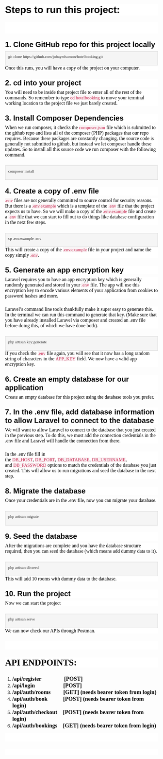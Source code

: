 <p style='margin:0cm;font-size:16px;font-family:"Calibri",sans-serif;margin-top:16.95pt;margin-right:0cm;margin-bottom:6.0pt;margin-left:0cm;background:white;'><strong><span style='font-size:32px;font-family:"Arial",sans-serif;color:black;'>Steps to run this project:</span></strong></p>
<p style='margin:0cm;font-size:16px;font-family:"Calibri",sans-serif;margin-top:16.95pt;margin-right:0cm;margin-bottom:6.0pt;margin-left:0cm;background:white;'><strong><span style='font-size:32px;font-family:"Arial",sans-serif;'>&nbsp;</span></strong></p>
<p style='margin:0cm;font-size:16px;font-family:"Calibri",sans-serif;margin-top:16.95pt;margin-right:0cm;margin-bottom:6.0pt;margin-left:0cm;background:white;'><strong><span style='font-size:24px;font-family:"Arial",sans-serif;color:black;'>1. Clone GitHub repo for this project locally</span></strong></p>
<div style='margin:0cm;font-size:16px;font-family:"Calibri",sans-serif;border:solid #CCCCCC 1.0pt;padding:7.0pt 7.0pt 7.0pt 7.0pt;background:whitesmoke;'>
    <p style='margin:0cm;font-size:16px;font-family:"Calibri",sans-serif;margin-bottom:7.5pt;background:whitesmoke;border:none;padding:0cm;'><span style="font-size:13px;font-family:Menlo;color:#333333;">git clone https://github.com/jobayedsumon/hotelbooking.git</span></p>
</div>
<p style='margin:0cm;font-size:16px;font-family:"Calibri",sans-serif;margin-bottom:19.5pt;background:white;'><span style='font-family:"PT Serif",serif;color:black;'>Once this runs, you will have a copy of the project on your computer.</span></p>
<p style='margin:0cm;font-size:16px;font-family:"Calibri",sans-serif;margin-top:16.95pt;margin-right:0cm;margin-bottom:6.0pt;margin-left:0cm;background:white;'><strong><span style='font-size:24px;font-family:"Arial",sans-serif;color:black;'>2. cd into your project</span></strong></p>
<p style='margin:0cm;font-size:16px;font-family:"Calibri",sans-serif;margin-bottom:19.5pt;background:white;'><span style='font-family:"PT Serif",serif;color:black;'>You will need to be inside that project file to enter all of the rest of the commands. So remember to type&nbsp;</span><span style="font-size:15px;font-family:Menlo;color:#C7254E;background:#F9F2F4;">cd&nbsp;</span><span style="font-size:15px;font-family:Menlo;color:#C7254E;background:#F9F2F4;">hotelbooking</span><span style='font-family:"PT Serif",serif;color:black;'>&nbsp;to move your terminal working location to the project file we just barely created.</span></p>
<p style='margin:0cm;font-size:16px;font-family:"Calibri",sans-serif;margin-top:16.95pt;margin-right:0cm;margin-bottom:6.0pt;margin-left:0cm;background:white;'><strong><span style='font-size:24px;font-family:"Arial",sans-serif;color:black;'>3</span></strong><strong><span style='font-size:24px;font-family:"Arial",sans-serif;color:black;'>. Install Composer Dependencies</span></strong></p>
<p style='margin:0cm;font-size:16px;font-family:"Calibri",sans-serif;margin-bottom:19.5pt;background:white;'><span style='font-family:"PT Serif",serif;color:black;'>When we run composer, it checks the&nbsp;</span><span style="font-size:15px;font-family:Menlo;color:#C7254E;background:#F9F2F4;">composer.json</span><span style='font-family:"PT Serif",serif;color:black;'>&nbsp;file which is submitted to the github repo and lists all of the composer (PHP) packages that&nbsp;</span><span style='font-family:"PT Serif",serif;color:black;'>our</span><span style='font-family:"PT Serif",serif;color:black;'>&nbsp;repo requires. Because these packages are constantly changing, the source code is generally not submitted to github, but instead we let composer handle these updates. So to install all this source code we run composer with the following command.</span></p>
<div style='margin:0cm;font-size:16px;font-family:"Calibri",sans-serif;border:solid #CCCCCC 1.0pt;padding:7.0pt 7.0pt 7.0pt 7.0pt;background:whitesmoke;'>
    <p style='margin:0cm;font-size:16px;font-family:"Calibri",sans-serif;margin-bottom:7.5pt;background:whitesmoke;border:none;padding:0cm;'><span style="font-size:13px;font-family:Menlo;color:#333333;">composer install</span></p>
</div>
<p style='margin:0cm;font-size:16px;font-family:"Calibri",sans-serif;margin-top:16.95pt;margin-right:0cm;margin-bottom:6.0pt;margin-left:0cm;background:white;'><strong><span style='font-size:24px;font-family:"Arial",sans-serif;color:black;'>4</span></strong><strong><span style='font-size:24px;font-family:"Arial",sans-serif;color:black;'>. Create a copy of</span></strong><strong><span style='font-size:24px;font-family:"Arial",sans-serif;color:black;'>&nbsp;</span></strong><strong><span style='font-size:24px;font-family:"Arial",sans-serif;color:black;'>.env file</span></strong></p>
<p style='margin:0cm;font-size:16px;font-family:"Calibri",sans-serif;margin-bottom:19.5pt;background:white;'><span style="font-size:15px;font-family:Menlo;color:#C7254E;background:#F9F2F4;">.env</span><span style='font-family:"PT Serif",serif;color:black;'>&nbsp;files are not generally committed to source control for security reasons. But there is a&nbsp;</span><span style="font-size:15px;font-family:Menlo;color:#C7254E;background:#F9F2F4;">.env.example</span><span style='font-family:"PT Serif",serif;color:black;'>&nbsp;which is a template of the&nbsp;</span><span style="font-size:15px;font-family:Menlo;color:#C7254E;background:#F9F2F4;">.env</span><span style='font-family:"PT Serif",serif;color:black;'>&nbsp;file that the project expects us to have. So we will make a copy of the&nbsp;</span><span style="font-size:15px;font-family:Menlo;color:#C7254E;background:#F9F2F4;">.env.example</span><span style='font-family:"PT Serif",serif;color:black;'>&nbsp;file and create a&nbsp;</span><span style="font-size:15px;font-family:Menlo;color:#C7254E;background:#F9F2F4;">.env</span><span style='font-family:"PT Serif",serif;color:black;'>&nbsp;file that we can start to fill out to do things like database configuration in the next few steps.</span></p>
<div style='margin:0cm;font-size:16px;font-family:"Calibri",sans-serif;border:solid #CCCCCC 1.0pt;padding:7.0pt 7.0pt 7.0pt 7.0pt;background:whitesmoke;'>
    <p style='margin:0cm;font-size:16px;font-family:"Calibri",sans-serif;margin-bottom:7.5pt;background:whitesmoke;border:none;padding:0cm;'><span style="font-size:13px;font-family:Menlo;color:#333333;">cp .env.example .env</span></p>
</div>
<p style='margin:0cm;font-size:16px;font-family:"Calibri",sans-serif;margin-bottom:19.5pt;background:white;'><span style='font-family:"PT Serif",serif;color:black;'>This will create a copy of the&nbsp;</span><span style="font-size:15px;font-family:Menlo;color:#C7254E;background:#F9F2F4;">.env.example</span><span style='font-family:"PT Serif",serif;color:black;'>&nbsp;file in your project and name the copy simply&nbsp;</span><span style="font-size:15px;font-family:Menlo;color:#C7254E;background:#F9F2F4;">.env</span><span style='font-family:"PT Serif",serif;color:black;'>.</span></p>
<p style='margin:0cm;font-size:16px;font-family:"Calibri",sans-serif;margin-top:16.95pt;margin-right:0cm;margin-bottom:6.0pt;margin-left:0cm;background:white;'><strong><span style='font-size:24px;font-family:"Arial",sans-serif;color:black;'>5</span></strong><strong><span style='font-size:24px;font-family:"Arial",sans-serif;color:black;'>. Generate an app encryption key</span></strong></p>
<p style='margin:0cm;font-size:16px;font-family:"Calibri",sans-serif;margin-bottom:19.5pt;background:white;'><span style='font-family:"PT Serif",serif;color:black;'>Laravel requires you to have an app encryption key which is generally randomly generated and stored in your&nbsp;</span><span style="font-size:15px;font-family:Menlo;color:#C7254E;background:#F9F2F4;">.env</span><span style='font-family:"PT Serif",serif;color:black;'>&nbsp;file. The app will use this encryption key to encode various elements of your application from cookies to password hashes and more.</span></p>
<p style='margin:0cm;font-size:16px;font-family:"Calibri",sans-serif;margin-bottom:19.5pt;background:white;'><span style='font-family:"PT Serif",serif;color:black;'>Laravel&rsquo;s command line tools thankfully make it super easy to generate this. In the terminal we can run this command to generate that key. (Make sure that you have already installed Laravel via composer and created an .env file before doing this, of which we have done both).</span></p>
<div style='margin:0cm;font-size:16px;font-family:"Calibri",sans-serif;border:solid #CCCCCC 1.0pt;padding:7.0pt 7.0pt 7.0pt 7.0pt;background:whitesmoke;'>
    <p style='margin:0cm;font-size:16px;font-family:"Calibri",sans-serif;margin-bottom:7.5pt;background:whitesmoke;border:none;padding:0cm;'><span style="font-size:13px;font-family:Menlo;color:#333333;">php artisan key:generate</span></p>
</div>
<p style='margin:0cm;font-size:16px;font-family:"Calibri",sans-serif;margin-bottom:19.5pt;background:white;'><span style='font-family:"PT Serif",serif;color:black;'>If you check the&nbsp;</span><span style="font-size:15px;font-family:Menlo;color:#C7254E;background:#F9F2F4;">.env</span><span style='font-family:"PT Serif",serif;color:black;'>&nbsp;file again, you will see that it now has a long random string of characters in the&nbsp;</span><span style="font-size:15px;font-family:Menlo;color:#C7254E;background:#F9F2F4;">APP_KEY</span><span style='font-family:"PT Serif",serif;color:black;'>&nbsp;field. We now have a valid app encryption key.</span></p>
<p style='margin:0cm;font-size:16px;font-family:"Calibri",sans-serif;margin-top:16.95pt;margin-right:0cm;margin-bottom:6.0pt;margin-left:0cm;background:white;'><strong><span style='font-size:24px;font-family:"Arial",sans-serif;color:black;'>6</span></strong><strong><span style='font-size:24px;font-family:"Arial",sans-serif;color:black;'>. Create an empty database for our application</span></strong></p>
<p style='margin:0cm;font-size:16px;font-family:"Calibri",sans-serif;margin-bottom:19.5pt;background:white;'><span style='font-family:"PT Serif",serif;color:black;'>Create an empty database for&nbsp;</span><span style='font-family:"PT Serif",serif;color:black;'>this</span><span style='font-family:"PT Serif",serif;color:black;'>&nbsp;project using the database tools you prefer</span><span style='font-family:"PT Serif",serif;color:black;'>.</span></p>
<p style='margin:0cm;font-size:16px;font-family:"Calibri",sans-serif;margin-top:16.95pt;margin-right:0cm;margin-bottom:6.0pt;margin-left:0cm;background:white;'><strong><span style='font-size:24px;font-family:"Arial",sans-serif;color:black;'>7</span></strong><strong><span style='font-size:24px;font-family:"Arial",sans-serif;color:black;'>. In the .env file, add database information to allow Laravel to connect to the database</span></strong></p>
<p style='margin:0cm;font-size:16px;font-family:"Calibri",sans-serif;margin-bottom:19.5pt;background:white;'><span style='font-family:"PT Serif",serif;color:black;'>We will want to allow Laravel to connect to the database that you just created in the previous step. To do this, we must add the connection credentials in the .env file and Laravel will handle the connection from there.</span></p>
<p style='margin:0cm;font-size:16px;font-family:"Calibri",sans-serif;margin-bottom:19.5pt;background:white;'><span style='font-family:"PT Serif",serif;color:black;'>In the .env file fill in the&nbsp;</span><span style="font-size:15px;font-family:Menlo;color:#C7254E;background:#F9F2F4;">DB_HOST</span><span style='font-family:"PT Serif",serif;color:black;'>,&nbsp;</span><span style="font-size:15px;font-family:Menlo;color:#C7254E;background:#F9F2F4;">DB_PORT</span><span style='font-family:"PT Serif",serif;color:black;'>,&nbsp;</span><span style="font-size:15px;font-family:Menlo;color:#C7254E;background:#F9F2F4;">DB_DATABASE</span><span style='font-family:"PT Serif",serif;color:black;'>,&nbsp;</span><span style="font-size:15px;font-family:Menlo;color:#C7254E;background:#F9F2F4;">DB_USERNAME</span><span style='font-family:"PT Serif",serif;color:black;'>, and&nbsp;</span><span style="font-size:15px;font-family:Menlo;color:#C7254E;background:#F9F2F4;">DB_PASSWORD</span><span style='font-family:"PT Serif",serif;color:black;'>&nbsp;options to match the credentials of the database you just created. This will allow us to run migrations and seed the database in the next step.</span></p>
<p style='margin:0cm;font-size:16px;font-family:"Calibri",sans-serif;margin-top:16.95pt;margin-right:0cm;margin-bottom:6.0pt;margin-left:0cm;background:white;'><strong><span style='font-size:24px;font-family:"Arial",sans-serif;color:black;'>8</span></strong><strong><span style='font-size:24px;font-family:"Arial",sans-serif;color:black;'>. Migrate the database</span></strong></p>
<p style='margin:0cm;font-size:16px;font-family:"Calibri",sans-serif;margin-bottom:19.5pt;background:white;'><span style='font-family:"PT Serif",serif;color:black;'>Once your credentials are in the .env file, now you can migrate your database.</span></p>
<div style='margin:0cm;font-size:16px;font-family:"Calibri",sans-serif;border:solid #CCCCCC 1.0pt;padding:7.0pt 7.0pt 7.0pt 7.0pt;background:whitesmoke;'>
    <p style='margin:0cm;font-size:16px;font-family:"Calibri",sans-serif;margin-bottom:7.5pt;background:whitesmoke;border:none;padding:0cm;'><span style="font-size:13px;font-family:Menlo;color:#333333;">php artisan migrate</span></p>
</div>
<p style='margin:0cm;font-size:16px;font-family:"Calibri",sans-serif;margin-top:16.95pt;margin-right:0cm;margin-bottom:6.0pt;margin-left:0cm;background:white;'><strong><span style='font-size:24px;font-family:"Arial",sans-serif;color:black;'>9</span></strong><strong><span style='font-size:24px;font-family:"Arial",sans-serif;color:black;'>. Seed the database</span></strong></p>
<p style='margin:0cm;font-size:16px;font-family:"Calibri",sans-serif;margin-bottom:19.5pt;background:white;'><span style='font-family:"PT Serif",serif;color:black;'>After the migrations are complete and you have the database structure required, then you can seed the database (which means add dummy data to it).</span></p>
<div style='margin:0cm;font-size:16px;font-family:"Calibri",sans-serif;border:solid #CCCCCC 1.0pt;padding:7.0pt 7.0pt 7.0pt 7.0pt;background:whitesmoke;'>
    <p style='margin:0cm;font-size:16px;font-family:"Calibri",sans-serif;margin-bottom:7.5pt;background:whitesmoke;border:none;padding:0cm;'><span style="font-size:13px;font-family:Menlo;color:#333333;">php artisan db:seed</span></p>
</div>
<p style='margin:0cm;font-size:16px;font-family:"Calibri",sans-serif;margin-bottom:19.5pt;background:white;'><span style='font-family:"PT Serif",serif;color:black;'>This will add 10 rooms with dummy data to the database.</span></p>
<p style='margin:0cm;font-size:16px;font-family:"Calibri",sans-serif;margin-top:16.95pt;margin-right:0cm;margin-bottom:6.0pt;margin-left:0cm;background:white;'><strong><span style='font-size:24px;font-family:"Arial",sans-serif;color:black;'>10</span></strong><strong><span style='font-size:24px;font-family:"Arial",sans-serif;color:black;'>.&nbsp;</span></strong><strong><span style='font-size:24px;font-family:"Arial",sans-serif;color:black;'>Run the project</span></strong></p>
<p style='margin:0cm;font-size:16px;font-family:"Calibri",sans-serif;margin-bottom:19.5pt;background:white;'><span style='font-family:"PT Serif",serif;color:black;'>Now we can start the project</span></p>
<div style='margin:0cm;font-size:16px;font-family:"Calibri",sans-serif;border:solid #CCCCCC 1.0pt;padding:7.0pt 7.0pt 7.0pt 7.0pt;background:whitesmoke;'>
    <p style='margin:0cm;font-size:16px;font-family:"Calibri",sans-serif;margin-bottom:7.5pt;background:whitesmoke;border:none;padding:0cm;'><span style="font-size:13px;font-family:Menlo;color:#333333;">php artisan&nbsp;</span><span style="font-size:13px;font-family:Menlo;color:#333333;">serve</span></p>
</div>
<p style='margin:0cm;font-size:16px;font-family:"Calibri",sans-serif;margin-bottom:19.5pt;background:white;'><span style='font-family:"PT Serif",serif;color:black;'>We can now check our APIs through Postman.</span></p>
<p style='margin:0cm;font-size:16px;font-family:"Calibri",sans-serif;margin-bottom:19.5pt;background:white;'><strong><span style='font-size:24px;font-family:"PT Serif",serif;'>&nbsp;</span></strong></p>
<p style='margin:0cm;font-size:16px;font-family:"Calibri",sans-serif;margin-bottom:19.5pt;background:white;'><strong><span style='font-size:29px;font-family:"PT Serif",serif;color:black;'>API ENDPOINTS:</span></strong></p>
<ol style="list-style-type: decimal;">
    <li><strong><span style='font-family:"PT Serif",serif;font-size:14.0pt;color:black;'>/api/register&nbsp; &nbsp; &nbsp; &nbsp;&nbsp; &nbsp; &nbsp; &nbsp; &nbsp;[POST]</span></strong></li>
    <li><strong><span style='font-family:"PT Serif",serif;font-size:14.0pt;color:black;'>/api/login&nbsp; &nbsp; &nbsp; &nbsp; &nbsp; &nbsp;&nbsp; &nbsp; &nbsp; &nbsp; &nbsp;[POST]</span></strong></li>
    <li><strong><span style='font-family:"PT Serif",serif;font-size:14.0pt;color:black;'>/api/auth/rooms&nbsp; &nbsp; &nbsp; &nbsp; &nbsp;[GET] (needs bearer token from login)</span></strong></li>
    <li><strong><span style='font-family:"PT Serif",serif;font-size:14.0pt;color:black;'>/api/auth/book&nbsp;&nbsp;&nbsp; &nbsp; &nbsp; &nbsp; &nbsp;[POST] (needs bearer token from login)</span></strong></li>
    <li><strong><span style='font-family:"PT Serif",serif;font-size:14.0pt;color:black;'>/api/auth/checkout&nbsp; &nbsp;&nbsp;[POST] (needs bearer token from login)</span></strong></li>
    <li><strong><span style='font-family:"PT Serif",serif;font-size:14.0pt;color:black;'>/api/auth/bookings&nbsp; &nbsp;&nbsp;[GET] (needs bearer token from login)</span></strong></li>
</ol>
<p style='margin:0cm;font-size:16px;font-family:"Calibri",sans-serif;margin-bottom:19.5pt;background:white;'><strong><span style='font-size:24px;font-family:"PT Serif",serif;'>&nbsp;</span></strong></p>
<p style='margin:0cm;font-size:16px;font-family:"Calibri",sans-serif;margin-bottom:19.5pt;background:white;'><span style='font-family:"PT Serif",serif;'>&nbsp;</span></p>
<p style='margin:0cm;font-size:16px;font-family:"Calibri",sans-serif;'><span style='font-family:"Times New Roman",serif;'>&nbsp;</span></p>
<p style='margin:0cm;font-size:16px;font-family:"Calibri",sans-serif;'>&nbsp;</p>

